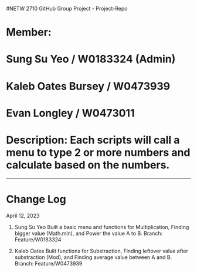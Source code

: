 #NETW 2710 GitHub Group Project - Project-Repo

# Member: 
# Sung Su Yeo / W0183324 (Admin)
# Kaleb Oates Bursey / W0473939
# Evan Longley / W0473011

# Description: Each scripts will call a menu to type 2 or more numbers and calculate based on the numbers.


------------------------------------------------------------------------
# Change Log

April 12, 2023

1. Sung Su Yeo Built a basic menu and functions for Multiplication, Finding bigger value (Math.min), and Power the value A to B.
  Branch: Feature/W0183324

2. Kaleb Oates Built functions for Substraction, Finding leftover value after substraction (Mod), and Finding average value between A and B.
  Branch: Feature/W0473939
